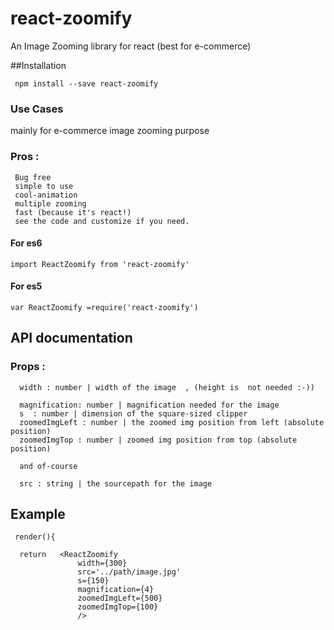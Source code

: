 # react-zoomify
An Image Zooming library for react 
  (best for e-commerce) 


##Installation
```npm
 npm install --save react-zoomify
 ```

### Use Cases 
   mainly for e-commerce image zooming purpose

### Pros :
     Bug free
     simple to use 
     cool-animation
     multiple zooming 
     fast (because it's react!)
     see the code and customize if you need.
     

#### For es6
 ```
 import ReactZoomify from 'react-zoomify'
```

#### For es5
 ```
var ReactZoomify =require('react-zoomify')
```
## API documentation
   
   
   ###  Props :
      
      width : number | width of the image  , (height is  not needed :-))
      
      magnification: number | magnification needed for the image 
      s  : number | dimension of the square-sized clipper
      zoomedImgLeft : number | the zoomed img position from left (absolute position)
      zoomedImgTop : number | zoomed img position from top (absolute position)
      
      and of-course 
      
      src : string | the sourcepath for the image
      

## Example
  
  ``` 
   render(){
   
    return   <ReactZoomify
                 width={300} 
                 src='../path/image.jpg'
                 s={150} 
                 magnification={4}
                 zoomedImgLeft={500}
                 zoomedImgTop={100}
                 />
```

  
  
 
 
 

